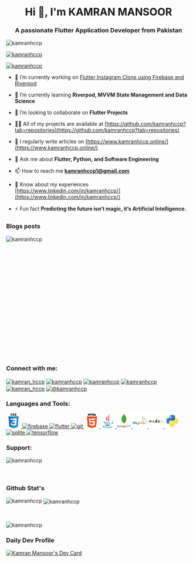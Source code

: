 <h1 align="center">Hi 👋, I'm KAMRAN MANSOOR</h1>
<h3 align="center">A passionate Flutter Application Developer from Pakistan</h3>

<p align="left"> <img src="https://komarev.com/ghpvc/?username=kamranhccp&label=Profile%20views&color=0e75b6&style=flat" alt="kamranhccp" /> </p>

<p align="left"> <a href="https://github.com/kamranhccp"><img src="https://github-profile-trophy.vercel.app/?username=kamranhccp" alt="kamranhccp" /></a> </p>

<p align="left"> <a href="https://twitter.com/kamranhccp" target="blank"><img src="https://img.shields.io/twitter/follow/kamranhccp?logo=twitter&style=for-the-badge" alt="kamranhccp" /></a> </p>

- 🔭 I’m currently working on [Flutter Instagram Clone using Firebase and Riverpod](https://github.com/kamranhccp/flutter-instagram-clone-riverpod)

- 🌱 I’m currently learning **Riverpod, MVVM State Management and Data Science**

- 👯 I’m looking to collaborate on **Flutter Projects**

- 👨‍💻 All of my projects are available at [https://github.com/kamranhccp?tab=repositories](https://github.com/kamranhccp?tab=repositories)

- 📝 I regularly write articles on [https://www.kamranhccp.online/](https://www.kamranhccp.online/)

- 💬 Ask me about **Flutter, Python, and Software Engineering**

- 📫 How to reach me **kamranhccp1@gmail.com**

- 📄 Know about my experiences [https://www.linkedin.com/in/kamranhccp/](https://www.linkedin.com/in/kamranhccp/)

- ⚡ Fun fact **Predicting the future isn’t magic, it’s Artificial Intelligence.**

### Blogs posts
<!-- BLOG-POST-LIST:START -->
<p><a href="https://www.kamranhccp.online/"> <img align="left" src="https://www.kamranhccp.online/_next/image?url=https%3A%2F%2Fcdn.hashnode.com%2Fres%2Fhashnode%2Fimage%2Fupload%2Fv1671121240957%2FHNdcAjObu.jpg%3Fw%3D1600%26h%3D840%26fit%3Dcrop%26crop%3Dentropy%26auto%3Dcompress%2Cformat%26format%3Dwebp&w=1920&q=75" height="350" width="710" alt="kamranhccp" /></a></p><br><br>
<!-- BLOG-POST-LIST:END -->
<br><br><br><br><br><br><br><br><br><br><br><br><br><br><br>

<h3 align="left">Connect with me:</h3>
<p align="left">
<a href="https://dev.to/kamran_hccp" target="blank"><img align="center" src="https://raw.githubusercontent.com/rahuldkjain/github-profile-readme-generator/master/src/images/icons/Social/devto.svg" alt="kamran_hccp" height="30" width="40" /></a>
<a href="https://twitter.com/kamranhccp" target="blank"><img align="center" src="https://raw.githubusercontent.com/rahuldkjain/github-profile-readme-generator/master/src/images/icons/Social/twitter.svg" alt="kamranhccp" height="30" width="40" /></a>
<a href="https://linkedin.com/in/kamranhccp" target="blank"><img align="center" src="https://raw.githubusercontent.com/rahuldkjain/github-profile-readme-generator/master/src/images/icons/Social/linked-in-alt.svg" alt="kamranhccp" height="30" width="40" /></a>
<a href="https://kaggle.com/kamranhccp" target="blank"><img align="center" src="https://raw.githubusercontent.com/rahuldkjain/github-profile-readme-generator/master/src/images/icons/Social/kaggle.svg" alt="kamranhccp" height="30" width="40" /></a>
<a href="https://instagram.com/kamran_hccp" target="blank"><img align="center" src="https://raw.githubusercontent.com/rahuldkjain/github-profile-readme-generator/master/src/images/icons/Social/instagram.svg" alt="kamran_hccp" height="30" width="40" /></a>
<a href="https://hashnode.com/@kamranhccp" target="blank"><img align="center" src="https://raw.githubusercontent.com/rahuldkjain/github-profile-readme-generator/master/src/images/icons/Social/hashnode.svg" alt="@kamranhccp" height="30" width="40" /></a>
</p>

<h3 align="left">Languages and Tools:</h3>
<p align="left"> <a href="https://www.w3schools.com/css/" target="_blank" rel="noreferrer"> <img src="https://raw.githubusercontent.com/devicons/devicon/master/icons/css3/css3-original-wordmark.svg" alt="css3" width="40" height="40"/> </a> <a href="https://firebase.google.com/" target="_blank" rel="noreferrer"> <img src="https://www.vectorlogo.zone/logos/firebase/firebase-icon.svg" alt="firebase" width="40" height="40"/> </a> <a href="https://flutter.dev" target="_blank" rel="noreferrer"> <img src="https://www.vectorlogo.zone/logos/flutterio/flutterio-icon.svg" alt="flutter" width="40" height="40"/> </a> <a href="https://git-scm.com/" target="_blank" rel="noreferrer"> <img src="https://www.vectorlogo.zone/logos/git-scm/git-scm-icon.svg" alt="git" width="40" height="40"/> </a> <a href="https://www.w3.org/html/" target="_blank" rel="noreferrer"> <img src="https://raw.githubusercontent.com/devicons/devicon/master/icons/html5/html5-original-wordmark.svg" alt="html5" width="40" height="40"/> </a> <a href="https://www.java.com" target="_blank" rel="noreferrer"> <img src="https://raw.githubusercontent.com/devicons/devicon/master/icons/java/java-original.svg" alt="java" width="40" height="40"/> </a> <a href="https://www.mongodb.com/" target="_blank" rel="noreferrer"> <img src="https://raw.githubusercontent.com/devicons/devicon/master/icons/mongodb/mongodb-original-wordmark.svg" alt="mongodb" width="40" height="40"/> </a> <a href="https://www.mysql.com/" target="_blank" rel="noreferrer"> <img src="https://raw.githubusercontent.com/devicons/devicon/master/icons/mysql/mysql-original-wordmark.svg" alt="mysql" width="40" height="40"/> </a> <a href="https://nodejs.org" target="_blank" rel="noreferrer"> <img src="https://raw.githubusercontent.com/devicons/devicon/master/icons/nodejs/nodejs-original-wordmark.svg" alt="nodejs" width="40" height="40"/> </a> <a href="https://www.python.org" target="_blank" rel="noreferrer"> <img src="https://raw.githubusercontent.com/devicons/devicon/master/icons/python/python-original.svg" alt="python" width="40" height="40"/> </a> <a href="https://www.sqlite.org/" target="_blank" rel="noreferrer"> <img src="https://www.vectorlogo.zone/logos/sqlite/sqlite-icon.svg" alt="sqlite" width="40" height="40"/> </a> <a href="https://www.tensorflow.org" target="_blank" rel="noreferrer"> <img src="https://www.vectorlogo.zone/logos/tensorflow/tensorflow-icon.svg" alt="tensorflow" width="40" height="40"/> </a> </p>

<h3 align="left">Support:</h3>
<p><a href="https://www.buymeacoffee.com/kamranhccp"> <img align="left" src="https://cdn.buymeacoffee.com/buttons/v2/default-yellow.png" height="50" width="210" alt="kamranhccp" /></a></p><br><br>
<br>

### Github Stat's

<p><img align="left" src="https://github-readme-stats.vercel.app/api/top-langs?username=kamranhccp&show_icons=true&locale=en&layout=compact" alt="kamranhccp" /></p>

<p>&nbsp;<img align="center" src="https://github-readme-stats.vercel.app/api?username=kamranhccp&show_icons=true&locale=en" alt="kamranhccp" /></p>
<br>
<p><img align="center" src="https://github-readme-streak-stats.herokuapp.com/?user=kamranhccp&" alt="kamranhccp" /></p>

### Daily Dev Profile
<a href="https://app.daily.dev/kamran_hccp"><img src="https://api.daily.dev/devcards/b4cf5d4eac024d958777fa4e0aae85a2.png?r=1wd" width="400" alt="Kamran Mansoor's Dev Card"/></a>

